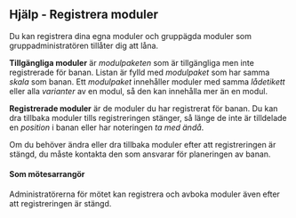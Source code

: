 ﻿## Hjälp - Registrera moduler

Du kan registrera dina egna moduler och gruppägda moduler som gruppadministratören tillåter dig att låna.

**Tillgängliga moduler** är *modulpaketen* som är tillgängliga men inte registrerade för banan.
Listan är fylld med *modulpaket* som har samma *skala* som banan.
Ett *modulpaket* innehåller moduler med samma *lådetikett* eller alla *varianter* av en modul,
så den kan innehålla mer än en modul.

**Registrerade moduler** är de moduler du har registrerat för banan.
Du kan dra tillbaka moduler tills registreringen stänger,
så länge de inte är tilldelade en *position* i banan eller har noteringen *ta med ändå*.

Om du behöver ändra eller dra tillbaka moduler efter att registreringen är stängd,
du måste kontakta den som ansvarar för planeringen av banan.

#### Som mötesarrangör
Administratörerna för mötet kan registrera och avboka moduler även efter att registreringen är stängd.


